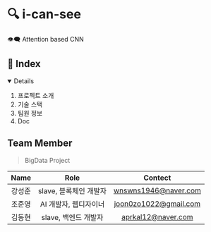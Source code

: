 # 🔍 i-can-see
👁‍🗨 Attention based CNN

## 🥞 Index
<details open="open">
  <ol>
    <li>  프로젝트 소개</li>
    <li>  기술 스택</li>
    <li>  팀원 정보</li>
    <li>  Doc</li>
  </ol>
</details>

## Team Member
> BigData Project

| Name | Role | Contect |   
|:---:|:---:|:---:| 
|강성준| slave, 블록체인 개발자 | wnswns1946@naver.com |   
|조준영| AI 개발자, 웹디자이너 | joon0zo1022@gmail.com |
|김동현| slave, 백엔드 개발자 | aprkal12@naver.com |
